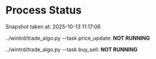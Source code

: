 # Process Status

Snapshot taken at: 2025-10-13 11:17:06

../wintrd/trade_algo.py --task price_update: **NOT RUNNING**

../wintrd/trade_algo.py --task buy_sell: **NOT RUNNING**

